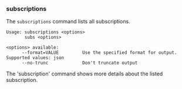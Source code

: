 ### subscriptions

The `subscriptions` command lists all subscriptions.

```
Usage: subscriptions <options>
       subs <options>

<options> available:
      --format=VALUE         Use the specified format for output. Supported values: json
      --no-trunc             Don't truncate output
```

The 'subscription' command shows more details about the listed subscription.